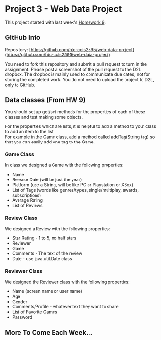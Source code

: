 ---
---
# Project 3 - Web Data Project
This project started with last week's [Homework 9](http://htc-ccis2595.github.io/assets/assignments/HW9.html).

## GitHub Info
Repository:  [https://github.com/htc-ccis2595/web-data-project](https://github.com/htc-ccis2595/web-data-project)

You need to fork this repository and submit a pull request to turn in the assignment.  Please post a screenshot of the pull request to the D2L dropbox.  The dropbox is mainly used to communicate due dates, not for storing the completed work.  You do not need to upload the project to D2L, only to GitHub.

## Data classes (From HW 9)
You should set up get/set methods for the properties of each of these classes and test making some objects.

For the properties which are lists, it is helpful to add a method to your class to add an item to the list.  
For example in the Game class, add a method called addTag(String tag) so that you can easily add one tag to the Game.

### Game Class
In class we designed a Game with the following properties:

- Name
- Release Date (will be just the year)
- Platform (use a String, will be like PC or Playstation or XBox)
- List of Tags (words like genres/types, single/multiplay, awards, subscriptions)
- Average Rating
- List of Reviews


### Review Class
We designed a Review with the following properties:

- Star Rating - 1 to 5, no half stars
- Reviewer
- Game
- Comments - The text of the review
- Date - use java.util.Date class


### Reviewer Class
We designed the Reviewer class with the following properties:

- Name (screen name or user name)
- Age
- Gender
- Comments/Profile - whatever text they want to share
- List of Favorite Games
- Password


## More To Come Each Week...
